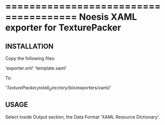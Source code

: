 ======================================
Noesis XAML exporter for TexturePacker
======================================

INSTALLATION
------------

Copy the following files:

  'exporter.xml'
  'template.xaml'

To:

  '$TexturePacker_Install_Directory$/bin/exporters/xaml/'


USAGE
-----

Select inside Output section, the Data Format 'XAML Resource Dictionary'.
  